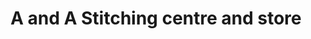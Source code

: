 ---
title: "A and A Stitching centre and store"
url: /thiruvananthapuram/a-and-a-stitching-centre-and-store/
shop: tailor
---